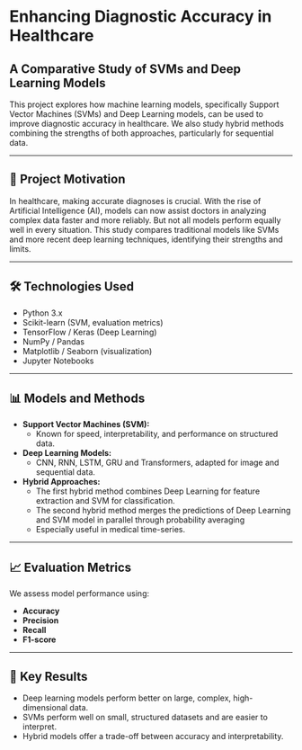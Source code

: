 # Enhancing Diagnostic Accuracy in Healthcare
## A Comparative Study of SVMs and Deep Learning Models

This project explores how machine learning models, specifically Support Vector Machines (SVMs) and Deep Learning models, can be used to improve diagnostic accuracy in healthcare. We also study hybrid methods combining the strengths of both approaches, particularly for sequential data.

---

## 🧠 Project Motivation

In healthcare, making accurate diagnoses is crucial. With the rise of Artificial Intelligence (AI), models can now assist doctors in analyzing complex data faster and more reliably. But not all models perform equally well in every situation. This study compares traditional models like SVMs and more recent deep learning techniques, identifying their strengths and limits.

---

## 🛠️ Technologies Used

- Python 3.x
- Scikit-learn (SVM, evaluation metrics)
- TensorFlow / Keras (Deep Learning)
- NumPy / Pandas
- Matplotlib / Seaborn (visualization)
- Jupyter Notebooks

---

## 📊 Models and Methods

- **Support Vector Machines (SVM):**
  - Known for speed, interpretability, and performance on structured data.
- **Deep Learning Models:**
  - CNN, RNN, LSTM, GRU and Transformers, adapted for image and sequential data.
- **Hybrid Approaches:**
  - The first hybrid method combines Deep Learning for feature extraction and SVM for classification.
  - The second hybrid method merges the predictions of Deep Learning and SVM model in parallel through probability averaging
  - Especially useful in medical time-series.

---

## 📈 Evaluation Metrics

We assess model performance using:
- **Accuracy**
- **Precision**
- **Recall**
- **F1-score**

---

## 🧪 Key Results

- Deep learning models perform better on large, complex, high-dimensional data.
- SVMs perform well on small, structured datasets and are easier to interpret.
- Hybrid models offer a trade-off between accuracy and interpretability.
